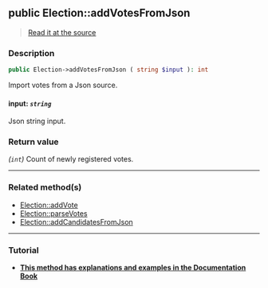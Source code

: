 ## public Election::addVotesFromJson

> [Read it at the source](https://github.com/julien-boudry/Condorcet/blob/master/src/ElectionProcess/VotesProcess.php#L382)

### Description    

```php
public Election->addVotesFromJson ( string $input ): int
```

Import votes from a Json source.
    

#### **input:** *`string`*   
Json string input.    


### Return value   

*(`int`)* Count of newly registered votes.


---------------------------------------

### Related method(s)      

* [Election::addVote](/Docs/api-reference/Election%20Class/Election--addVote.md)    
* [Election::parseVotes](/Docs/api-reference/Election%20Class/Election--parseVotes.md)    
* [Election::addCandidatesFromJson](/Docs/api-reference/Election%20Class/Election--addCandidatesFromJson.md)    

---------------------------------------

### Tutorial

* **[This method has explanations and examples in the Documentation Book](https://www.condorcet.io/3.AsPhpLibrary/5.Votes/1.AddVotes)**    
